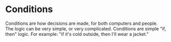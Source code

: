 # Conditions

Conditions are how decisions are made, for both computers and people. The logic can be very simple, or very complicated. Conditions are simple "if, then" logic. For example: "if it's cold outside, then I'll wear a jacket."
